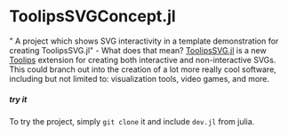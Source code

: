 # ToolipsSVGConcept.jl
" A project which shows SVG interactivity in a template demonstration for creating ToolipsSVG.jl" - What does that mean? [ToolipsSVG.jl](https://github.com/ChifiSource/ToolipsSVG.jl) is a new [Toolips](https://github.com/ChifiSource/Toolips.jl) extension for creating both interactive and non-interactive SVGs. This could branch out into the creation of a lot more really cool software, including but not limited to: visualization tools, video games, and more.
##### try it
To try the project, simply `git clone` it and include `dev.jl` from julia.
